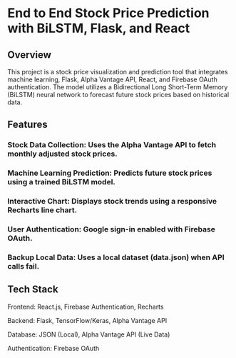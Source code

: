 # End to End Stock Price Prediction with BiLSTM, Flask, and React

## Overview

This project is a stock price visualization and prediction tool that integrates machine learning, Flask, Alpha Vantage API, React, and Firebase OAuth authentication. The model utilizes a Bidirectional Long Short-Term Memory (BiLSTM) neural network to forecast future stock prices based on historical data.

## Features

### Stock Data Collection:  Uses the Alpha Vantage API to fetch monthly adjusted stock prices.

### Machine Learning Prediction: Predicts future stock prices using a trained BiLSTM model.

### Interactive Chart: Displays stock trends using a responsive Recharts line chart.

### User Authentication: Google sign-in enabled with Firebase OAuth.

### Backup Local Data: Uses a local dataset (data.json) when API calls fail.

## Tech Stack

Frontend: React.js, Firebase Authentication, Recharts

Backend: Flask, TensorFlow/Keras, Alpha Vantage API

Database: JSON (Local), Alpha Vantage API (Live Data)

Authentication: Firebase OAuth
